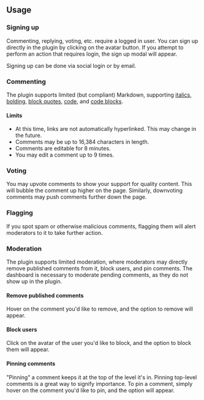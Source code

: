 ## Usage

### Signing up

Commenting, replying, voting, etc. require a logged in user. You can sign up directly in the plugin by clicking on the avatar button. If you attempt to perform an action that requires login, the sign up modal will appear.

Signing up can be done via social login or by email.

### Commenting

The plugin supports limited (but compliant) Markdown, supporting [italics](https://www.markdownguide.org/basic-syntax/#italic), [bolding](https://www.markdownguide.org/basic-syntax/#bold), [block quotes](https://www.markdownguide.org/basic-syntax/#blockquotes-1), [code](https://www.markdownguide.org/basic-syntax/#code), and [code blocks](https://www.markdownguide.org/extended-syntax#fenced-code-blocks). 

#### Limits

- At this time, links are not automatically hyperlinked. This may change in the future.
- Comments may be up to 16,384 characters in length.
- Comments are editable for 8 minutes.
- You may edit a comment up to 9 times.

### Voting

You may upvote comments to show your support for quality content. This will bubble the comment up higher on the page. Similarly, downvoting comments may push comments further down the page.

### Flagging

If you spot spam or otherwise malicious comments, flagging them will alert moderators to it to take further action.

### Moderation

The plugin supports limited moderation, where moderators may directly remove published comments from it, block users, and pin comments. The dashboard is necessary to moderate pending comments, as they do not show up in the plugin.

#### Remove published comments

Hover on the comment you'd like to remove, and the option to remove will appear.

#### Block users

Click on the avatar of the user you'd like to block, and the option to block them will appear.

#### Pinning comments

"Pinning" a comment keeps it at the top of the level it's in. Pinning top-level comments is a great way to signify importance. To pin a comment, simply hover on the comment you'd like to pin, and the option will appear.